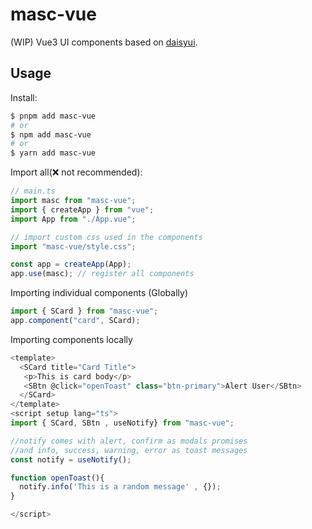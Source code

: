 # masc-vue

(WIP) Vue3 UI components based on [daisyui](https://github.com/saadeghi/daisyui).

## Usage

Install:

```bash
$ pnpm add masc-vue
# or
$ npm add masc-vue
# or
$ yarn add masc-vue
```

Import all(❌ not recommended):

```ts
// main.ts
import masc from "masc-vue";
import { createApp } from "vue";
import App from "./App.vue";

// import custom css used in the components
import "masc-vue/style.css";

const app = createApp(App);
app.use(masc); // register all components
```

Importing individual components (Globally)

```ts
import { SCard } from "masc-vue";
app.component("card", SCard);
```

Importing components locally

```ts
<template>
  <SCard title="Card Title">
   <p>This is card body</p>
   <SBtn @click="openToast" class="btn-primary">Alert User</SBtn>
  </SCard>
</template>
<script setup lang="ts">
import { SCard, SBtn , useNotify} from "masc-vue";

//notify comes with alert, confirm as modals promises
//and info, success, warning, error as toast messages
const notify = useNotify();

function openToast(){
  notify.info('This is a random message' , {});
}

</script>
```
